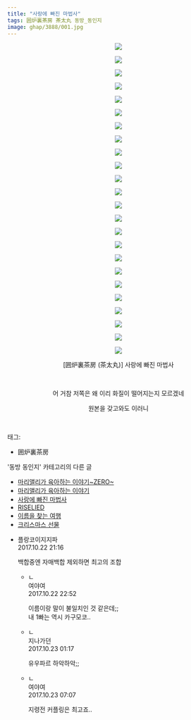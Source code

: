 ```yaml
---
title: "사랑에 빠진 마법사"
tags: 囲炉裏茶房 茶太丸 동방_동인지
image: ghap/3888/001.jpg
---
```

<div class="article">
<p style="text-align: center; clear: none; float: none;"><img src="{{ site.nasurl }}/ghap/3888/001.jpg"/></p>
<p style="text-align: center; clear: none; float: none;"><img src="{{ site.nasurl }}/ghap/3888/002.jpg"/></p>
<p style="text-align: center; clear: none; float: none;"><img src="{{ site.nasurl }}/ghap/3888/003.jpg"/></p>
<p style="text-align: center; clear: none; float: none;"><img src="{{ site.nasurl }}/ghap/3888/004.jpg"/></p>
<p style="text-align: center; clear: none; float: none;"><img src="{{ site.nasurl }}/ghap/3888/005.jpg"/></p>
<p style="text-align: center; clear: none; float: none;"><img src="{{ site.nasurl }}/ghap/3888/006.jpg"/></p>
<p style="text-align: center; clear: none; float: none;"><img src="{{ site.nasurl }}/ghap/3888/007.jpg"/></p>
<p style="text-align: center; clear: none; float: none;"><img src="{{ site.nasurl }}/ghap/3888/008.jpg"/></p>
<p style="text-align: center; clear: none; float: none;"><img src="{{ site.nasurl }}/ghap/3888/009.jpg"/></p>
<p style="text-align: center; clear: none; float: none;"><img src="{{ site.nasurl }}/ghap/3888/010.jpg"/></p>
<p style="text-align: center; clear: none; float: none;"><img src="{{ site.nasurl }}/ghap/3888/011.jpg"/></p>
<p style="text-align: center; clear: none; float: none;"><img src="{{ site.nasurl }}/ghap/3888/012.jpg"/></p>
<p style="text-align: center; clear: none; float: none;"><img src="{{ site.nasurl }}/ghap/3888/013.jpg"/></p>
<p style="text-align: center; clear: none; float: none;"><img src="{{ site.nasurl }}/ghap/3888/014.jpg"/></p>
<p style="text-align: center; clear: none; float: none;"><img src="{{ site.nasurl }}/ghap/3888/015.jpg"/></p>
<p style="text-align: center; clear: none; float: none;"><img src="{{ site.nasurl }}/ghap/3888/016.jpg"/></p>
<p style="text-align: center; clear: none; float: none;"><img src="{{ site.nasurl }}/ghap/3888/017.jpg"/></p>
<p style="text-align: center; clear: none; float: none;"><img src="{{ site.nasurl }}/ghap/3888/018.jpg"/></p>
<p style="text-align: center; clear: none; float: none;"><img src="{{ site.nasurl }}/ghap/3888/019.jpg"/></p>
<p style="text-align: center; clear: none; float: none;"><img src="{{ site.nasurl }}/ghap/3888/020.jpg"/></p>
<p style="text-align: center; clear: none; float: none;"><img src="{{ site.nasurl }}/ghap/3888/021.jpg"/></p>
<p style="text-align: center; clear: none; float: none;"><img src="{{ site.nasurl }}/ghap/3888/022.jpg"/></p>
<p style="text-align: center; clear: none; float: none;"><img src="{{ site.nasurl }}/ghap/3888/023.jpg"/></p>
<p style="text-align: center; clear: none; float: none;"><img src="{{ site.nasurl }}/ghap/3888/024.jpg"/></p>
<p style="text-align: center; clear: none; float: none;">[囲炉裏茶房 (茶太丸)] 사랑에 빠진 마법사</p>
<p style="text-align: center; clear: none; float: none;"><br/></p>
<p style="text-align: center; clear: none; float: none;">어 거참 저쪽은 왜 이리 화질이 떨어지는지 모르겠네</p>
<p style="text-align: center; clear: none; float: none;">원본을 갖고와도 이러니</p>
<p><br/></p>
</div><div class="tagTrail">
<p>태그: </p>
<ul>
<li>囲炉裏茶房</li>
</ul>
</div><div class="another">
<p>'동방 동인지' 카테고리의 다른 글</p>
<ul>
<li><a href="/2017-10-22-ghap_3890">마리앨리가 육아하는 이야기~ZERO~</a></li>
<li><a href="/2017-10-22-ghap_3889">마리앨리가 육아하는 이야기</a></li>
<li><a href="/2017-10-22-ghap_3888">사랑에 빠진 마법사</a></li>
<li><a href="/2017-10-22-ghap_3887">RISELIED</a></li>
<li><a href="/2017-10-22-ghap_3886">이름을 찾는 여행</a></li>
<li><a href="/2017-10-22-ghap_3885">크리스마스 선물</a></li>
</ul>
</div><div class="cb_module cb_fluid">
<div class="cb_wrt cb_profile">
<div class="comment">
<ul>
<li class="cb_thumb_off" id="comment15111993">
<div class="cb_comment_area">
<div class="cb_info_area">
<div class="cb_section">
<span class="cb_nick_name">플랑코이지지파</span>
</div>
<div class="cb_section">
<span class="cb_date">2017.10.22 21:16 </span>
</div>
</div>
<div class="cb_dsc_comment">
<p class="cb_dsc">
											백합중엔 자매백합 제외하면 최고의 조합
										</p>
</div>
<ul>
<li class="cb_thumb_off" id="comment15112084">
<span class="cb_bu_subnode">ㄴ</span>
<div class="cb_comment_area">
<div class="cb_info_area">
<div class="cb_section">
<span class="cb_nick_name">여야여</span>
</div>
<div class="cb_section">
<span class="cb_date">2017.10.22 22:52 </span>
</div>
</div>
<div class="cb_dsc_comment">
<p class="cb_dsc">
																이름이랑 말이 불일치인 것 같은데;;<br/>
내 1빠는 역시 카구모코..
															</p>
</div>
</div>
</li>
<li class="cb_thumb_off" id="comment15112155">
<span class="cb_bu_subnode">ㄴ</span>
<div class="cb_comment_area">
<div class="cb_info_area">
<div class="cb_section">
<span class="cb_nick_name">지나가던</span>
</div>
<div class="cb_section">
<span class="cb_date">2017.10.23 01:17 </span>
</div>
</div>
<div class="cb_dsc_comment">
<p class="cb_dsc">
																유우파르 하악하악;;
															</p>
</div>
</div>
</li>
<li class="cb_thumb_off" id="comment15112262">
<span class="cb_bu_subnode">ㄴ</span>
<div class="cb_comment_area">
<div class="cb_info_area">
<div class="cb_section">
<span class="cb_nick_name">여야여</span>
</div>
<div class="cb_section">
<span class="cb_date">2017.10.23 07:07 </span>
</div>
</div>
<div class="cb_dsc_comment">
<p class="cb_dsc">
																지령전 커플링은 최고죠..
															</p>
</div>
</div>
</li>
</ul>
</div></li>
</ul>
</div>
</div><!-- commentList close -->
</div>